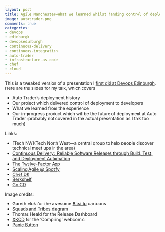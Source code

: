 ```yaml
---
layout: post
title: Agile Manchester—What we learned whilst handing control of deployments to developers at Auto Trader
image: autotrader.png
comments: true
categories:
- devops
- edinburgh
- devopsedinburgh
- continuous-delivery
- continuous-integration
- auto-trader
- infrastructure-as-code
- chef
- cloud
---
```

This is a tweaked version of a presentation I [first did at Devops Edinburgh](2015-12-07-devops-edinburgh-how-we-put-developers-in-control-of-deployments-at-auto-trader). Here are the slides for my talk, which covers

* Auto Trader’s deployment history
* Our project which delivered control of deployment to developers
* What we learned from the experience
* Our in-progress product which will be the future of deployment at Auto Trader (probably not covered in the actual presentation as I talk too much)

<script async class="speakerdeck-embed" data-id="379bab6356f74b1085ee09ec11742ea1" data-ratio="1.77777777777778" src="//speakerdeck.com/assets/embed.js"></script>

Links:

* [Tech NW](Tech North West—a central group to help people discover technical meet ups in the area)
* [Continuous Delivery:  Reliable Software Releases through Build, Test, and Deployment Automation](www.amazon.co.uk/dp/0321601912)
* [The Twelve-Factor App](http://12factor.net/)
* [Scaling Agile @ Spotify](bit.ly/SquadsAndTribes)
* [Chef DK](https://downloads.chef.io/chef-dk/)
* [Berkshelf](http://berkshelf.com/)
* [Go CD](https://www.go.cd/)

Image credits:

* Gareth Mok for the awesome [Bitstrip](https://www.bitstrips.com/) cartoons
* [Squads and Tribes diagram](bit.ly/SquadsAndTribes)
* Thomas Heald for the Release Dashboard
* [XKCD](https://xkcd.com/303/) for the ‘Compiling’ webcomic 
* [Panic Button](https://commons.wikimedia.org/wiki/File:Panic_button.jpg)